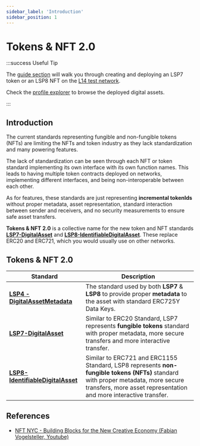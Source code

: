 ```yaml
---
sidebar_label: 'Introduction'
sidebar_position: 1
---
```


# Tokens & NFT 2.0

:::success Useful Tip

The [guide section](../../guides/assets/create-lsp7-digital-asset.md) will walk you through creating and deploying an LSP7 token or an LSP8 NFT on the [L14 test network](../../networks/l14-testnet.md).

Check the [profile explorer](https://universalprofile.cloud/) to browse the deployed digital assets.

:::

## Introduction  

The current standards representing fungible and non-fungible tokens (NFTs) are limiting the NFTs and token industry as they lack standardization and many powering features.

The lack of standardization can be seen through each NFT or token standard implementing its own interface with its own function names. This leads to having multiple token contracts deployed on networks, implementing different interfaces, and being non-interoperable between each other.

As for features, these standards are just representing **incremental tokenIds** without proper metadata, asset representation, standard interaction between sender and receivers, and no security measurements to ensure safe asset transfers.

**Tokens & NFT 2.0** is a collective name for the new token and NFT standards **[LSP7-DigitalAsset](https://github.com/lukso-network/LIPs/blob/main/LSPs/LSP-7-DigitalAsset.md)** and **[LSP8-IdentifiableDigitalAsset](https://github.com/lukso-network/LIPs/blob/main/LSPs/LSP-8-IdentifiableDigitalAsset.md)**. These replace ERC20 and ERC721, which you would usually use on other networks.


## Tokens & NFT 2.0


| Standard                                                                                                        | Description                                                                                                                                                                                                                                                                                                                                                                                                                                                                                                                                                                                                                                                                                                                                                                                                                                                                                                                                                                                                                                                                                                                                                                   |
| --------------------------------------------------------------------------------------------------------------- | ----------------------------------------------------------------------------------------------------------------------------------------------------------------------------------------------------------------------------------------------------------------------------------------------------------------------------------------------------------------------------------------------------------------------------------------------------------------------------------------------------------------------------------------------------------------------------------------------------------------------------------------------------------------------------------------------------------------------------------------------------------------------------------------------------------------------------------------------------------------------------------------------------------------------------------------------------------------------------------------------------------------------------------------------------------------------------------------------------------------------------------------------------------------------------- |
| **[   LSP4 - DigitalAssetMetadata    ](./LSP4-Digital-Asset-Metadata.md)**                                    | The standard used by both **LSP7** & **LSP8** to provide proper **metadata** to the asset with standard ERC725Y Data Keys.  |
| **[LSP7-DigitalAsset](./LSP7-Digital-Asset.md)**                                | Similar to ERC20 Standard, LSP7 represents **fungible tokens** standard with proper metadata, more secure transfers and more interactive transfer.                                                                                                                                                                                                                                                                                                                                                                                                                                                                                                                                                                                                                                                                                                                                                                            |
| **[LSP8-IdentifiableDigitalAsset](./LSP8-Identifiable-Digital-Asset.md)** | Similar to ERC721 and ERC1155 Standard, LSP8 represents **non-fungible tokens (NFTs)** standard with proper metadata, more secure transfers, more asset representation and more interactive transfer.                                                                                                                                                                                                                                                                                                                                                      |



## References

- [NFT NYC - Building Blocks for the New Creative Economy (Fabian Vogelsteller, Youtube)](https://www.youtube.com/watch?v=skA4Y-vvt5s&t=2s)
